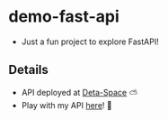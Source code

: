 # demo-fast-api

* Just a fun project to explore FastAPI!

## Details
* API deployed at [Deta-Space](https://deta.space/) ⛅
* Play with my API [here](https://demofastapiv2-1-e5429087.deta.app/docs#/)! 🤪
